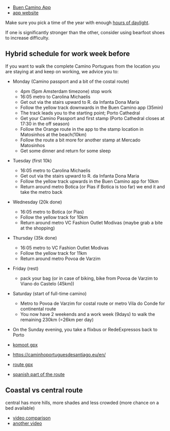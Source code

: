 


- [Buen Camino App](https://play.google.com/store/apps/details?id=com.editorialbuencamino.buencamino&hl=en)
- [app website](https://www.editorialbuencamino.com/app-del-camino-de-santiago/)

Make sure you pick a time of the year with enough
[hours of daylight](https://weatherspark.com/compare/y/32397~32567/Comparison-of-the-Average-Weather-in-Porto-and-Santiago-de-Compostela#Figures-Daylight).

If one is significantly stronger than the other,
consider using bearfoot shoes to increase difficulty.


## Hybrid schedule for work week before

If you want to walk the complete Camino Portugues from the location you are staying at
and keep on working,
we advice you to:
- Monday (Camino passport and a bit of the costal route)
  - 4pm (5pm Amsterdam timezone) stop work
  - 16:05 metro to Carolina Michaelis
  - Get out via the stairs upward to R. da Infanta Dona Maria
  - Follow the yellow track downwards in the Buen Camino app (35min)
  - The track leads you to the starting point; Porto Cathedral
  - Get your Camino Passport and first stamp (Porto Cathedral closes at 17:30 in the off season)
  - Follow the Orange route in the app to the stamp location in Matosinhos at the beach(10km)
  - Follow the route a bit more for another stamp at Mercado Matosinhos
  - Get some dinner and return for some sleep
- Tuesday (first 10k)
  - 16:05 metro to Carolina Michaelis
  - Get out via the stairs upward to R. da Infanta Dona Maria
  - Follow the yellow track upwards in the Buen Camino app for 10km
  - Return around metro Botica (or Pias if Botica is too far) we end it and take the metro back
- Wednesday (20k done)
  - 16:05 metro to Botica (or Pias)
  - Follow the yellow track for 10km
  - Return around metro VC Fashion Outlet Modivas (maybe grab a bite at the shopping)
- Thursday (35k done)
  - 16:05 metro to VC Fashion Outlet Modivas
  - Follow the yellow track for 11km
  - Return around metro Povoa de Varzim
- Friday (rest)
  - pack your bag (or in case of biking, bike from Povoa de Varzim to Viano do Castelo (45km))
- Saturday (start of full-time camino)
  - Metro to Povoa de Varzim for costal route or metro Vila do Conde for continental route
  - You now have 2 weekends and a work week (9days) to walk the remaining 230km (=26km per day)
- On the Sunday evening, you take a flixbus or RedeExpressos back to Porto


- [komoot gpx](https://www.komoot.com/collection/1356923/-camino-portugues-de-la-costa-11-2021)
- https://caminhoportuguesdesantiago.eu/en/
- [route gpx](https://www.portugalgreenwalks.com/camino-tracks/)
- [spanish part of the route](https://www.caminodesantiago.gal/pt/planifique/os-itinerarios/caminho-portugues)

## Coastal vs central route

central has more hills, more shades and less crowded (more chance on a bed available)

- [video comparison](https://www.youtube.com/watch?v=VAFfignD1fA)
- [another video](https://www.youtube.com/watch?v=BMjzIW7fnic)


